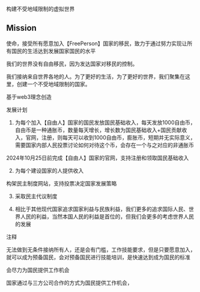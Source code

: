 构建不受地域限制的虚拟世界


## Mission

使命，接受所有愿意加入【FreePerson】国家的移民，致力于通过努力实现让所有国民的生活达到发展国家国民的水平


我们的世界没有自由移民，因为发达国家对移民的控制。

我们接纳来自世界各地的人。为了更好的生活，为了更好的世界，我们聚集在这里，创建一个不受地域限制的国家。

基于web3理念创造

发展计划

1. 为每个加入【自由人】国家的国民发放国民基础收入，每天发放1000自由币，自由币是一种通胀币，数量每天增长，增长数为国民基础收入+国民贡献收入，官网，注册，则每天可以收到1000自由币，膨胀币，短期并无实际意义，需要国家内部人民投票讨论如何对待这个币，会存在一个与之对应的非通胀币

2024年10月25日前完成【自由人】国家的官网，支持注册和领取国民基础收入

2. 为每个建设国家的人提供收入

构架民主制度网站，支持投票决定国家发展策略

3. 采取民主代议制度

4. 相比于其他现代国家追求国家利益与民族利益，我们更多的追求国际人民、世界人民的利益，当然本国人民的利益是首位的，但我们会更多的考虑世界人民的发展


注释

无法做到无条件接纳所有人，还是会有门槛，工作技能要求，但是只要愿意加入，就可以成为预备国民，会对预备国民进行技能培训，是快速达到成为国民的标准

会尽力为国民提供工作机会


国家通过与三方公司合作的方式为国民提供工作机会，


